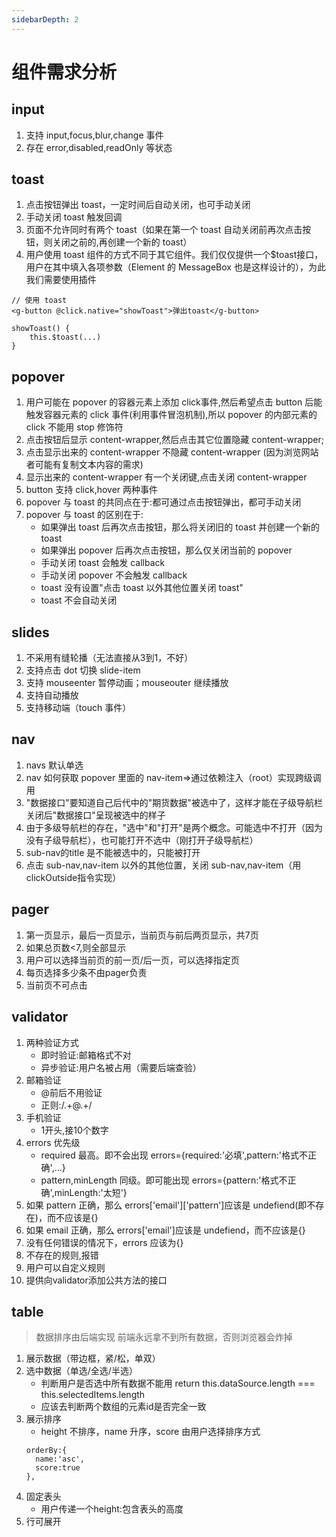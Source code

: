 ```yaml
---
sidebarDepth: 2
---
```

# 组件需求分析

## input
1. 支持 input,focus,blur,change 事件
2. 存在 error,disabled,readOnly 等状态

## toast
1. 点击按钮弹出 toast，一定时间后自动关闭，也可手动关闭
2. 手动关闭 toast 触发回调
3. 页面不允许同时有两个 toast（如果在第一个 toast 自动关闭前再次点击按钮，则关闭之前的,再创建一个新的 toast）
4. 用户使用 toast 组件的方式不同于其它组件。我们仅仅提供一个$toast接口，用户在其中填入各项参数（Element 的 MessageBox 也是这样设计的），为此我们需要使用插件
```
// 使用 toast
<g-button @click.native="showToast">弹出toast</g-button>

showToast() {
    this.$toast(...)
}
```

## popover
1. 用户可能在 popover 的容器元素上添加 click事件,然后希望点击 button 后能触发容器元素的 click 事件(利用事件冒泡机制),所以 popover 的内部元素的 click 不能用 stop 修饰符
2. 点击按钮后显示 content-wrapper,然后点击其它位置隐藏 content-wrapper;
3. 点击显示出来的 content-wrapper 不隐藏 content-wrapper (因为浏览网站者可能有复制文本内容的需求)
4. 显示出来的 content-wrapper 有一个关闭键,点击关闭 content-wrapper
5. button 支持 click,hover 两种事件
6. popover 与 toast 的共同点在于:都可通过点击按钮弹出，都可手动关闭
7. popover 与 toast 的区别在于:
    * 如果弹出 toast 后再次点击按钮，那么将关闭旧的 toast 并创建一个新的 toast
    * 如果弹出 popover 后再次点击按钮，那么仅关闭当前的 popover
    * 手动关闭 toast 会触发 callback
    * 手动关闭 popover 不会触发 callback
    * toast 没有设置"点击 toast 以外其他位置关闭 toast"
    * toast 不会自动关闭

## slides
1. 不采用有缝轮播（无法直接从3到1，不好）
2. 支持点击 dot 切换 slide-item
3. 支持 mouseenter 暂停动画；mouseouter 继续播放
4. 支持自动播放
5. 支持移动端（touch 事件）

## nav
1. navs 默认单选
2. nav 如何获取 popover 里面的 nav-item=>通过依赖注入（root）实现跨级调用
3. "数据接口"要知道自己后代中的"期货数据"被选中了，这样才能在子级导航栏关闭后"数据接口"呈现被选中的样子
4. 由于多级导航栏的存在，"选中"和"打开"是两个概念。可能选中不打开（因为没有子级导航栏），也可能打开不选中（刚打开子级导航栏）
5. sub-nav的title 是不能被选中的，只能被打开
6. 点击 sub-nav,nav-item 以外的其他位置，关闭 sub-nav,nav-item（用clickOutside指令实现）

## pager
1. 第一页显示，最后一页显示，当前页与前后两页显示，共7页
2. 如果总页数<7,则全部显示
3. 用户可以选择当前页的前一页/后一页，可以选择指定页
4. 每页选择多少条不由pager负责
5. 当前页不可点击

## validator
1. 两种验证方式
    * 即时验证:邮箱格式不对
    * 异步验证:用户名被占用（需要后端查验）
2. 邮箱验证
    * @前后不用验证
    * 正则:/.+@.+/  
3. 手机验证
    * 1开头,接10个数字
4. errors 优先级
    * required 最高。即不会出现 errors={required:'必填',pattern:'格式不正确',...}
    * pattern,minLength 同级。即可能出现 errors={pattern:'格式不正确',minLength:'太短'}   
5. 如果 pattern 正确，那么 errors['email']['pattern']应该是 undefiend(即不存在)，而不应该是{}   
6. 如果 email 正确，那么 errors['email']应该是 undefiend，而不应该是{} 
6. 没有任何错误的情况下，errors 应该为{}  
7. 不存在的规则,报错
8. 用户可以自定义规则
9. 提供向validator添加公共方法的接口
    
## table
> 数据排序由后端实现
> 前端永远拿不到所有数据，否则浏览器会炸掉
1. 展示数据（带边框，紧/松，单双）
2. 选中数据（单选/全选/半选）
    * 判断用户是否选中所有数据不能用 return this.dataSource.length === this.selectedItems.length
    * 应该去判断两个数组的元素id是否完全一致
3. 展示排序
    * height 不排序，name 升序，score 由用户选择排序方式
    ```
    orderBy:{
      name:'asc', 
      score:true
    },
   ```
4. 固定表头
    * 用户传递一个height:包含表头的高度
5. 行可展开

      
